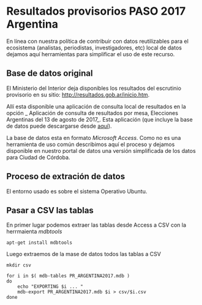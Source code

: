 # Resultados provisorios PASO 2017 Argentina

En línea con nuestra política de contribuir con datos reutilizables para el ecosistema (analistas, periodistas, investigadores, etc) local de datos dejamos aquí herramientas para simplificar el uso de este recurso.

## Base de datos original

El Ministerio del Interior deja disponibles los resultados del escrutinio provisorio en su sitio: http://resultados.gob.ar/inicio.htm.  

Allí esta disponible una aplicación de consulta local de resultados en la opción _ Aplicación de consulta de resultados por mesa, Elecciones Argentinas del 13 de agosto de 2017_. Esta aplicación (que incluye la base de datos puede descargarse desde [aquí](http://resultados.gob.ar/cdmesas/App_Consulta_Mesas-Argentina.zip)).  

La base de datos esta en formato _Microsoft Access_. Como no es una herramienta de uso común describimos aquí el proceso y dejamos disponible en nuestro portal de datos una versión simplificada de los datos para Ciudad de Córdoba.  

## Proceso de extración de datos

El entorno usado es sobre el sistema Operativo Ubuntu.

## Pasar a CSV las tablas

En primer lugar podemos extraer las tablas desde Access a CSV con la herrmaienta _mdbtools_

```
apt-get install mdbtools
```

Luego extraemos de la mase de datos todos las tablas a CSV

```
mkdir csv

for i in $( mdb-tables PR_ARGENTINA2017.mdb )
do 
    echo "EXPORTING $i ... " 
    mdb-export PR_ARGENTINA2017.mdb $i > csv/$i.csv
done
```

